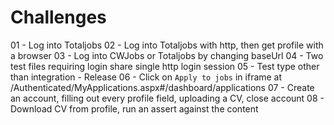 # Challenges

01 - Log into Totaljobs
02 - Log into Totaljobs with http, then get profile with a browser
03 - Log into CWJobs or Totaljobs by changing baseUrl
04 - Two test files requiring login share single http login session
05 - Test type other than integration - Release
06 - Click on `Apply to jobs` in iframe at /Authenticated/MyApplications.aspx#/dashboard/applications
07 - Create an account, filling out every profile field, uploading a CV, close account
08 - Download CV from profile, run an assert against the content
